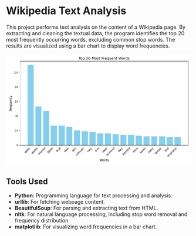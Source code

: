 # Wikipedia Text Analysis



This project performs text analysis on the content of a Wikipedia page. By extracting and cleaning the textual data, the program identifies the top 20 most frequently occurring words, excluding common stop words. The results are visualized using a bar chart to display word frequencies.

![Top 20 Most Frequent Words](https://github.com/nasim-raj-laskar/pyth-30/blob/main/Python%2030/Tag-Identification/Figure_1.png)

## Tools Used

- **Python**: Programming language for text processing and analysis.
- **urllib**: For fetching webpage content.
- **BeautifulSoup**: For parsing and extracting text from HTML.
- **nltk**: For natural language processing, including stop word removal and frequency distribution.
- **matplotlib**: For visualizing word frequencies in a bar chart.

